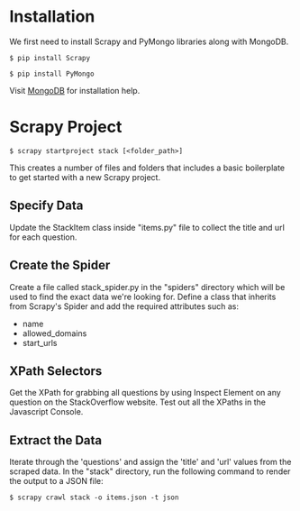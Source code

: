 # Installation
We first need to install Scrapy and PyMongo libraries along with MongoDB.
```
$ pip install Scrapy
```
```
$ pip install PyMongo
```
Visit <a href="https://www.mongodb.com/docs/manual/installation/">MongoDB</a> for installation help.

# Scrapy Project
```
$ scrapy startproject stack [<folder_path>]
```
This creates a number of files and folders that includes a basic boilerplate to get started with a new Scrapy project.

## Specify Data
Update the StackItem class inside "items.py" file to collect the title and url for each question.

## Create the Spider
Create a file called stack_spider.py in the "spiders" directory which will be used to find the exact data we're looking for.
Define a class that inherits from Scrapy's Spider and add the required attributes such as:
<ul>
<li>name</li>
<li>allowed_domains</li>
<li>start_urls</li>
</ul>

## XPath Selectors
Get the XPath for grabbing all questions by using Inspect Element on any question on the StackOverflow website. Test out all the XPaths in the Javascript Console.

## Extract the Data
Iterate through the 'questions' and assign the 'title' and 'url' values from the scraped data. In the "stack" directory, run the following command to render the output to a JSON file:
```
$ scrapy crawl stack -o items.json -t json
```
